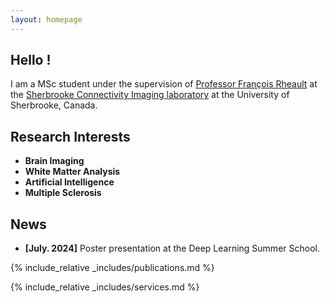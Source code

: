 ```yaml
---
layout: homepage
---
```


## Hello !

I am a MSc student under the supervision of [Professor François Rheault](https://github.com/frheault) at the [Sherbrooke Connectivity Imaging laboratory](https://scil.usherbrooke.ca/) at the University of Sherbrooke, Canada.

## Research Interests
- **Brain Imaging**
- **White Matter Analysis**
- **Artificial Intelligence**
- **Multiple Sclerosis**

## News

- **[July. 2024]** Poster presentation at the Deep Learning Summer School.

{% include_relative _includes/publications.md %}

{% include_relative _includes/services.md %}
